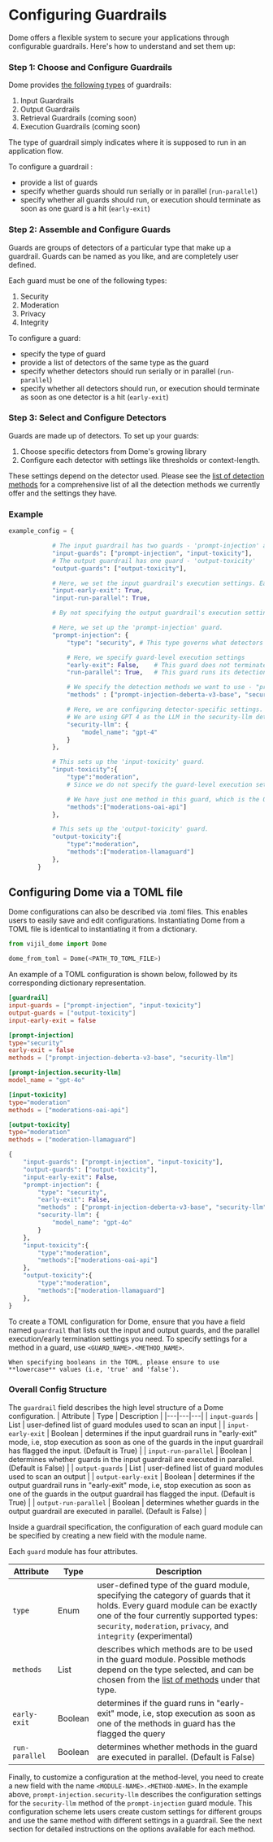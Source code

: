 # Configuring Guardrails

Dome offers a flexible system to secure your applications through configurable guardrails. Here's how to understand and set them up:

### Step 1: Choose and Configure Guardrails

Dome provides [the following types](overview.md#guardrails) of guardrails:
1. Input Guardrails
2. Output Guardrails
2. Retrieval Guardrails (coming soon)
3. Execution Guardrails (coming soon)

The type of guardrail simply indicates where it is supposed to run in an application flow. 

To configure a guardrail :
- provide a list of guards
- specify whether guards should run serially or in parallel (`run-parallel`)
- specify whether all guards should run, or execution should terminate as soon as one guard is a hit (`early-exit`)

### Step 2: Assemble and Configure Guards

Guards are groups of detectors of a particular type that make up a guardrail. Guards can be named as you like, and are completely user defined. 

Each guard must be one of the following types:
1. Security
2. Moderation
3. Privacy
4. Integrity

To configure a guard:
- specify the type of guard
- provide a list of detectors of the same type as the guard
- specify whether detectors should run serially or in parallel (`run-parallel`)
- specify whether all detectors should run, or execution should terminate as soon as one detector is a hit (`early-exit`)

### Step 3: Select and Configure Detectors

Guards are made up of detectors. To set up your guards:
1. Choose specific detectors from Dome's growing library
2. Configure each detector with settings like thresholds or context-length. 

These settings depend on the detector used. Please see the [list of detection methods](guards/index.md) for a comprehensive list of all the detection methods we currently offer and the settings they have. 

### Example

````python
example_config = {

            # The input guardrail has two guards - 'prompt-injection' and 'input-toxicity'
            "input-guards": ["prompt-injection", "input-toxicity"],
            # The output guardrail has one guard - 'output-toxicity'
            "output-guards": ["output-toxicity"],

            # Here, we set the input guardrail's execution settings. Early-exit and parallel execution are enabled
            "input-early-exit": True,
            "input-run-parallel": True,

            # By not specifying the output guardrail's execution settings, the default values are used. It runs serially, and has early-exit enabled.

            # Here, we set up the 'prompt-injection' guard. 
            "prompt-injection": {
                "type": "security", # This type governs what detectors can be used in the guard. Only detectors of the same type can be used

                # Here, we specify guard-level execution settings
                "early-exit": False,    # This guard does not terminate early
                "run-parallel": True,   # This guard runs its detection methods in parallel

                # We specify the detection methods we want to use - "prompt-injection-deberta-v3-base" and "security-llm", both of which are security methods
                "methods" : ["prompt-injection-deberta-v3-base", "security-llm"],

                # Here, we are configuring detector-specific settings. 
                # We are using GPT 4 as the LLM in the security-llm detector instead of the default GPT-4 Turbo
                "security-llm": {
                    "model_name": "gpt-4"
                }
            },

            # This sets up the 'input-toxicity' guard. 
            "input-toxicity":{
                "type":"moderation",
                # Since we do not specify the guard-level execution settings, the default values are used. It runs serially, and has early-exit enabled.

                # We have just one method in this guard, which is the OpenAI moderations API
                "methods":["moderations-oai-api"]
            },

            # This sets up the 'output-toxicity' guard. 
            "output-toxicity":{
                "type":"moderation",
                "methods":["moderation-llamaguard"]
            },
        }
````



## Configuring Dome via a TOML file

Dome configurations can also be described via .toml files. This enables users to easily save and edit configurations. Instantiating Dome from a TOML file is identical to instantiating it from a dictionary.
```python
from vijil_dome import Dome

dome_from_toml = Dome(<PATH_TO_TOML_FILE>)
```

An example of a TOML configuration is shown below, followed by its corresponding dictionary representation. 

````toml
[guardrail]
input-guards = ["prompt-injection", "input-toxicity"] 
output-guards = ["output-toxicity"] 
input-early-exit = false

[prompt-injection] 
type="security"
early-exit = false
methods = ["prompt-injection-deberta-v3-base", "security-llm"]

[prompt-injection.security-llm]
model_name = "gpt-4o"

[input-toxicity]
type="moderation"
methods = ["moderations-oai-api"]

[output-toxicity]
type="moderation"
methods = ["moderation-llamaguard"]
````

````python
{
    "input-guards": ["prompt-injection", "input-toxicity"],
    "output-guards": ["output-toxicity"],
    "input-early-exit": False,
    "prompt-injection": {
        "type": "security",
        "early-exit": False,
        "methods" : ["prompt-injection-deberta-v3-base", "security-llm"],
        "security-llm": {
            "model_name": "gpt-4o"
        }
    },
    "input-toxicity":{
        "type":"moderation",
        "methods":["moderations-oai-api"]
    },
    "output-toxicity":{
        "type":"moderation",
        "methods":["moderation-llamaguard"]
    },
}
````

To create a TOML configuration for Dome, ensure that you have a field named ```guardrail``` that lists out the input and output guards, and the parallel execution/early termination settings you need. To specify settings for a method in a guard, use  ```<GUARD_NAME>.<METHOD_NAME>```. 

````{note}
When specifying booleans in the TOML, please ensure to use **lowercase** values (i.e, 'true' and 'false').
````

### Overall Config Structure


The ```guardrail``` field describes the high level structure of a Dome configuration.
| Attribute | Type | Description |
|---|---|---|
| `input-guards` | List | user-defined list of guard modules used to scan an input |
| `input-early-exit` | Boolean | determines if the input guardrail runs in "early-exit" mode, i.e, stop execution as soon as one of the guards in the input guardrail has flagged the input. (Default is True) |
| `input-run-parallel` | Boolean | determines whether guards in the input guardrail are executed in parallel. (Default is False) |
| `output-guards` | List | user-defined list of guard modules used to scan an output |
| `output-early-exit` | Boolean | determines if the output guardrail runs in "early-exit" mode, i.e, stop execution as soon as one of the guards in the output guardrail has flagged the input. (Default is True) |
| `output-run-parallel` | Boolean | determines whether guards in the output guardrail are executed in parallel. (Default is False) |

Inside a guardrail specification, the configuration of each guard module can be specified by creating a new field with the module name. 

Each ```guard``` module has four attributes.

| Attribute | Type | Description |
|---|---|---|
| `type` | Enum | user-defined type of the guard module, specifying the category of guards that it holds. Every guard module can be exactly one of the four currently supported types: `security`, `moderation`, `privacy`, and `integrity` (experimental) |
| `methods` | List | describes which methods are to be used in the guard module. Possible methods depend on the type selected, and can be chosen from the [list of methods](guards/index.md) under that type. 
| `early-exit` | Boolean | determines if the guard runs in "early-exit" mode, i.e, stop execution as soon as one of the methods in guard has the flagged the query |
| `run-parallel` | Boolean |  determines whether methods in the guard are executed in parallel. (Default is False) |

Finally, to customize a configuration at the method-level, you need to create a new field with the name ```<MODULE-NAME>.<METHOD-NAME>```. In the example above, ```prompt-injection.security-llm``` describes the configuration settings for the ```security-llm``` method of the ```prompt-injection``` guard module. This configuration scheme lets users create custom settings for different groups and use the same method with different settings in a guardrail. See the next section for detailed instructions on the options available for each method.